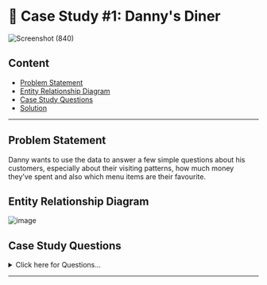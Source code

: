 # 🍜 Case Study #1: Danny's Diner
![Screenshot (840)](https://github.com/Mansiguptaa13/-Case-Study-1-Danny-s-Diner/assets/109064543/940ae902-67ff-4303-be30-f1dad79a2dee)

## Content
- [Problem Statement](#Problem-Statement)
- [Entity Relationship Diagram](#Entity-Relationship-Diagram)
- [Case Study Questions](#Case-Study-Questions)
- [Solution](#Solution-with-logic)


***

## Problem Statement
Danny wants to use the data to answer a few simple questions about his customers, especially about their visiting patterns, how much money they’ve spent and also which menu items are their favourite.

## Entity Relationship Diagram
![image](https://user-images.githubusercontent.com/81607668/127271130-dca9aedd-4ca9-4ed8-b6ec-1e1920dca4a8.png)

## Case Study Questions

<details>
<summary>
Click here for Questions...
</summary>

1- What is the total amount each customer spent at the restaurant?  
2- How many days has each customer visited the restaurant?  
3- What was the first item from the menu purchased by each customer?  
4- What is the most purchased item on the menu and how many times was it purchased by all customers?  
5- Which item was the most popular for each customer?  
6- Which item was purchased first by the customer after they became a member?  
7- Which item was purchased just before the customer became a member?  
8- What is the total items and amount spent for each member before they became a member?  
9- If each $1 spent equates to 10 points and sushi has a 2x points multiplier - how many points would each   customer have?  
10- In the first week after a customer joins the program (including their join date) they earn 2x points on all items, not just sushi -    how many points do customer A and B have at the end of January?  
</details>

***


